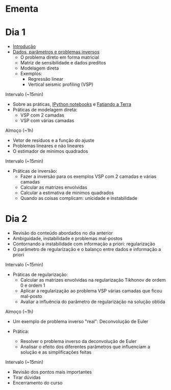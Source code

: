 # Ementa

# Dia 1

* [Introdução](http://pinga-lab.github.io/inversao-unb-2014/introducao.html)
* [Dados, parâmetros e problemas inversos](http://pinga-lab.github.io/inversao-unb-2014/dados_e_parametros.html)
    * O problema direto em forma matricial
    * Matriz de sensibilidade e dados preditos
    * Modelagem direta
    * Exemplos:
       * Regressão linear
       * Vertical seismic profiling (VSP)

Intervalo (~15min)

* Sobre as práticas,
  [IPython notebooks](http://ipython.org/notebook.html) e
  [Fatiando a Terra](http://www.fatiando.org)
* Práticas de modelagem direta:
    * VSP com 2 camadas
    * VSP com várias camadas

Almoço (~1h)

* Vetor de resíduos e a função do ajuste
* Problemas lineares e não lineares
* O estimador de mínimos quadrados

Intervalo (~15min)

* Práticas de inversão:
    * Fazer a inversão para os exemplos VSP com 2 camadas e várias camadas
    * Calcular as matrizes envolvidas
    * Calcular a estimativa de mínimos quadrados
    * Quando as coisas complicam: unicidade e instabilidade

# Dia 2

* Revisão do conteúdo abordados no dia anterior
* Ambiguidade, instabilidade e problemas mal-postos
* Contornando a instabilidade com informação a priori: regularização
* O parâmetro de regularização e o balanço entre dados e informação a priori

Intervalo (~15min)

* Práticas de regularização:
    * Calcular as matrizes envolvidas na regularização Tikhonov de ordem 0 e
      ordem 1
    * Aplicar a regularização ao problema VSP várias camadas que ficou
      mal-posto
    * Avaliar a influência do parâmetro de regularização na solução obtida

Almoço (~1h)

* Um exemplo de problema inverso "real": Deconvolução de Euler

* Prática:
    * Resolver o problema inverso da deconvolução de Euler
    * Analisar o efeito dos diferentes parâmetros que influenciam a solução
      e as simplificações feitas

Intervalo (~15min)

* Revisão dos pontos mais importantes
* Tirar dúvidas
* Encerramento do curso
